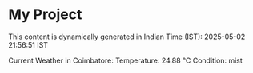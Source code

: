 # My Project

This content is dynamically generated in Indian Time (IST): 2025-05-02 21:56:51 IST


Current Weather in Coimbatore:
Temperature: 24.88 °C
Condition: mist
